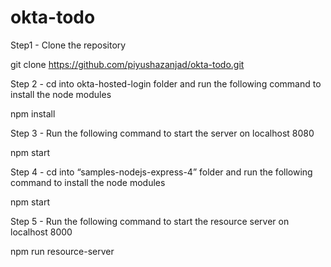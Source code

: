 # okta-todo

Step1 - Clone the repository 

git clone https://github.com/piyushazanjad/okta-todo.git

Step 2 - cd into okta-hosted-login folder and run the following command to install the node modules

npm install

Step 3 - Run the following command to start the server on localhost 8080

npm start

Step 4 - cd into “samples-nodejs-express-4”  folder and run the following command to install the node modules

npm start

Step 5 - Run the following command to start the resource server on localhost 8000

npm run resource-server
